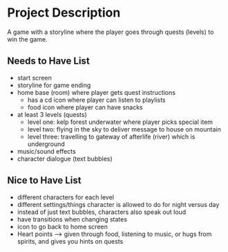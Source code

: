 # Project Description

A game with a storyline where the player goes through quests (levels) to win the game.

## Needs to Have List

- start screen
- storyline for game ending
- home base (room) where player gets quest instructions
    - has a cd icon where player can listen to playlists
    - food icon where player can have snacks
- at least 3 levels (quests)
    - level one: kelp forest underwater where player picks special item
    - level two: flying in the sky to deliver message to house on mountain
    - level three: travelling to gateway of afterlife (river) which is underground
- music/sound effects
- character dialogue (text bubbles)


## Nice to Have List

- different characters for each level
- different settings/things character is allowed to do for night versus day
- instead of just text bubbles, characters also speak out loud
- have transitions when changing states
- icon to go back to home screen
- Heart points --> given through food, listening to music, or hugs from spirits, and gives you hints on quests